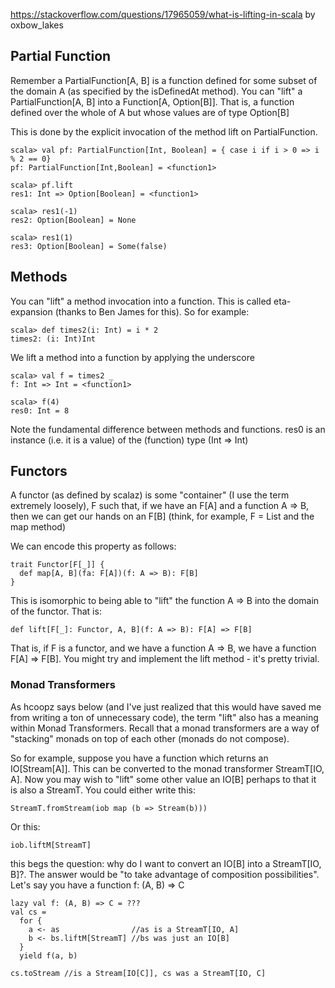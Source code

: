 https://stackoverflow.com/questions/17965059/what-is-lifting-in-scala
by oxbow_lakes

## Partial Function

Remember a PartialFunction[A, B] is a function defined for some subset of the domain A (as specified by the isDefinedAt method). You can "lift" a PartialFunction[A, B] into a Function[A, Option[B]]. That is, a function defined over the whole of A but whose values are of type Option[B]

This is done by the explicit invocation of the method lift on PartialFunction.

```
scala> val pf: PartialFunction[Int, Boolean] = { case i if i > 0 => i % 2 == 0}
pf: PartialFunction[Int,Boolean] = <function1>

scala> pf.lift
res1: Int => Option[Boolean] = <function1>

scala> res1(-1)
res2: Option[Boolean] = None

scala> res1(1)
res3: Option[Boolean] = Some(false)
```

## Methods

You can "lift" a method invocation into a function. This is called eta-expansion (thanks to Ben James for this). So for example:
```
scala> def times2(i: Int) = i * 2
times2: (i: Int)Int
```
We lift a method into a function by applying the underscore
```
scala> val f = times2 _
f: Int => Int = <function1>

scala> f(4)
res0: Int = 8
```
Note the fundamental difference between methods and functions. res0 is an instance (i.e. it is a value) of the (function) type (Int => Int)

## Functors
A functor (as defined by scalaz) is some "container" (I use the term extremely loosely), F such that, if we have an F[A] and a function A => B, then we can get our hands on an F[B] (think, for example, F = List and the map method)

We can encode this property as follows:
```
trait Functor[F[_]] { 
  def map[A, B](fa: F[A])(f: A => B): F[B]
}
```
This is isomorphic to being able to "lift" the function A => B into the domain of the functor. That is:
```
def lift[F[_]: Functor, A, B](f: A => B): F[A] => F[B]
```
That is, if F is a functor, and we have a function A => B, we have a function F[A] => F[B]. You might try and implement the lift method - it's pretty trivial.

### Monad Transformers
As hcoopz says below (and I've just realized that this would have saved me from writing a ton of unnecessary code), the term "lift" also has a meaning within Monad Transformers. Recall that a monad transformers are a way of "stacking" monads on top of each other (monads do not compose).

So for example, suppose you have a function which returns an IO[Stream[A]]. This can be converted to the monad transformer StreamT[IO, A]. Now you may wish to "lift" some other value an IO[B] perhaps to that it is also a StreamT. You could either write this:
```
StreamT.fromStream(iob map (b => Stream(b)))
```
Or this:
```
iob.liftM[StreamT]
```
this begs the question: why do I want to convert an IO[B] into a StreamT[IO, B]?. The answer would be "to take advantage of composition possibilities". Let's say you have a function f: (A, B) => C
```
lazy val f: (A, B) => C = ???
val cs = 
  for {
    a <- as                //as is a StreamT[IO, A]
    b <- bs.liftM[StreamT] //bs was just an IO[B]
  }
  yield f(a, b)

cs.toStream //is a Stream[IO[C]], cs was a StreamT[IO, C]
```